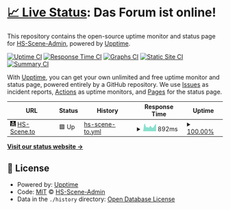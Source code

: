# [📈 Live Status](https://HS-Scene-Admin.github.io/hs-scene-status): <!--live status--> **Das Forum ist online!**

This repository contains the open-source uptime monitor and status page for [HS-Scene-Admin](https://HS-Scene-Admin.github.io/hs-scene-status), powered by [Upptime](https://github.com/upptime/upptime).

[![Uptime CI](https://github.com/HS-Scene-Admin/hs-scene-status/workflows/Uptime%20CI/badge.svg)](https://github.com/HS-Scene-Admin/hs-scene-status/actions?query=workflow%3A%22Uptime+CI%22)
[![Response Time CI](https://github.com/HS-Scene-Admin/hs-scene-status/workflows/Response%20Time%20CI/badge.svg)](https://github.com/HS-Scene-Admin/hs-scene-status/actions?query=workflow%3A%22Response+Time+CI%22)
[![Graphs CI](https://github.com/HS-Scene-Admin/hs-scene-status/workflows/Graphs%20CI/badge.svg)](https://github.com/HS-Scene-Admin/hs-scene-status/actions?query=workflow%3A%22Graphs+CI%22)
[![Static Site CI](https://github.com/HS-Scene-Admin/hs-scene-status/workflows/Static%20Site%20CI/badge.svg)](https://github.com/HS-Scene-Admin/hs-scene-status/actions?query=workflow%3A%22Static+Site+CI%22)
[![Summary CI](https://github.com/HS-Scene-Admin/hs-scene-status/workflows/Summary%20CI/badge.svg)](https://github.com/HS-Scene-Admin/hs-scene-status/actions?query=workflow%3A%22Summary+CI%22)

With [Upptime](https://upptime.js.org), you can get your own unlimited and free uptime monitor and status page, powered entirely by a GitHub repository. We use [Issues](https://github.com/HS-Scene-Admin/hs-scene-status/issues) as incident reports, [Actions](https://github.com/HS-Scene-Admin/hs-scene-status/actions) as uptime monitors, and [Pages](https://HS-Scene-Admin.github.io/hs-scene-status) for the status page.

<!--start: status pages-->
<!-- This summary is generated by Upptime (https://github.com/upptime/upptime) -->
<!-- Do not edit this manually, your changes will be overwritten -->
<!-- prettier-ignore -->
| URL | Status | History | Response Time | Uptime |
| --- | ------ | ------- | ------------- | ------ |
| <img alt="" src="https://raw.githubusercontent.com/HS-Scene-Admin/hs-scene-status/master/assets/favicon.gif" height="13"> [HS-Scene.to](https://www.hs-scene.to) | 🟩 Up | [hs-scene-to.yml](https://github.com/HS-Scene-Admin/hs-scene-status/commits/HEAD/history/hs-scene-to.yml) | <details><summary><img alt="Response time graph" src="./graphs/hs-scene-to/response-time-week.png" height="20"> 892ms</summary><br><a href="https://status.hs-scene.to/history/hs-scene-to"><img alt="Response time 624" src="https://img.shields.io/endpoint?url=https%3A%2F%2Fraw.githubusercontent.com%2FHS-Scene-Admin%2Fhs-scene-status%2FHEAD%2Fapi%2Fhs-scene-to%2Fresponse-time.json"></a><br><a href="https://status.hs-scene.to/history/hs-scene-to"><img alt="24-hour response time 1483" src="https://img.shields.io/endpoint?url=https%3A%2F%2Fraw.githubusercontent.com%2FHS-Scene-Admin%2Fhs-scene-status%2FHEAD%2Fapi%2Fhs-scene-to%2Fresponse-time-day.json"></a><br><a href="https://status.hs-scene.to/history/hs-scene-to"><img alt="7-day response time 892" src="https://img.shields.io/endpoint?url=https%3A%2F%2Fraw.githubusercontent.com%2FHS-Scene-Admin%2Fhs-scene-status%2FHEAD%2Fapi%2Fhs-scene-to%2Fresponse-time-week.json"></a><br><a href="https://status.hs-scene.to/history/hs-scene-to"><img alt="30-day response time 976" src="https://img.shields.io/endpoint?url=https%3A%2F%2Fraw.githubusercontent.com%2FHS-Scene-Admin%2Fhs-scene-status%2FHEAD%2Fapi%2Fhs-scene-to%2Fresponse-time-month.json"></a><br><a href="https://status.hs-scene.to/history/hs-scene-to"><img alt="1-year response time 659" src="https://img.shields.io/endpoint?url=https%3A%2F%2Fraw.githubusercontent.com%2FHS-Scene-Admin%2Fhs-scene-status%2FHEAD%2Fapi%2Fhs-scene-to%2Fresponse-time-year.json"></a></details> | <details><summary><a href="https://status.hs-scene.to/history/hs-scene-to">100.00%</a></summary><a href="https://status.hs-scene.to/history/hs-scene-to"><img alt="All-time uptime 99.54%" src="https://img.shields.io/endpoint?url=https%3A%2F%2Fraw.githubusercontent.com%2FHS-Scene-Admin%2Fhs-scene-status%2FHEAD%2Fapi%2Fhs-scene-to%2Fuptime.json"></a><br><a href="https://status.hs-scene.to/history/hs-scene-to"><img alt="24-hour uptime 100.00%" src="https://img.shields.io/endpoint?url=https%3A%2F%2Fraw.githubusercontent.com%2FHS-Scene-Admin%2Fhs-scene-status%2FHEAD%2Fapi%2Fhs-scene-to%2Fuptime-day.json"></a><br><a href="https://status.hs-scene.to/history/hs-scene-to"><img alt="7-day uptime 100.00%" src="https://img.shields.io/endpoint?url=https%3A%2F%2Fraw.githubusercontent.com%2FHS-Scene-Admin%2Fhs-scene-status%2FHEAD%2Fapi%2Fhs-scene-to%2Fuptime-week.json"></a><br><a href="https://status.hs-scene.to/history/hs-scene-to"><img alt="30-day uptime 99.24%" src="https://img.shields.io/endpoint?url=https%3A%2F%2Fraw.githubusercontent.com%2FHS-Scene-Admin%2Fhs-scene-status%2FHEAD%2Fapi%2Fhs-scene-to%2Fuptime-month.json"></a><br><a href="https://status.hs-scene.to/history/hs-scene-to"><img alt="1-year uptime 99.69%" src="https://img.shields.io/endpoint?url=https%3A%2F%2Fraw.githubusercontent.com%2FHS-Scene-Admin%2Fhs-scene-status%2FHEAD%2Fapi%2Fhs-scene-to%2Fuptime-year.json"></a></details>

<!--end: status pages-->

[**Visit our status website →**](https://HS-Scene-Admin.github.io/hs-scene-status)

## 📄 License

- Powered by: [Upptime](https://github.com/upptime/upptime)
- Code: [MIT](./LICENSE) © [HS-Scene-Admin](https://HS-Scene-Admin.github.io/hs-scene-status)
- Data in the `./history` directory: [Open Database License](https://opendatacommons.org/licenses/odbl/1-0/)
